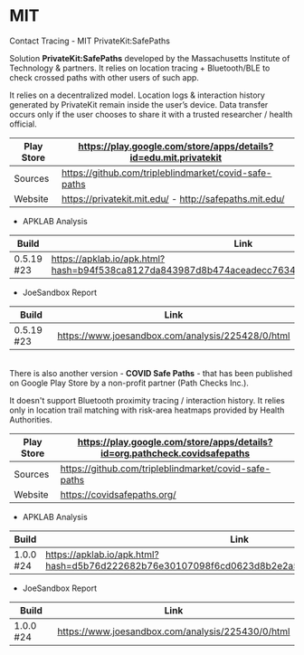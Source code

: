 # MIT
Contact Tracing - MIT PrivateKit:SafePaths

Solution **PrivateKit:SafePaths** developed by the Massachusetts Institute of Technology & partners. It relies on location tracing + Bluetooth/BLE to check crossed paths with other users of such app. 

It relies on a decentralized model. Location logs & interaction history generated by PrivateKit remain inside the user’s device. Data transfer occurs only if the user chooses to share it with a trusted researcher / health official.

Play Store | https://play.google.com/store/apps/details?id=edu.mit.privatekit
-----------|-----------------------------------------------------------------
Sources | https://github.com/tripleblindmarket/covid-safe-paths
Website | https://privatekit.mit.edu/ - http://safepaths.mit.edu/

- APKLAB Analysis

Build | Link
------|-----
0.5.19 #23 | https://apklab.io/apk.html?hash=b94f538ca8127da843987d8b474aceadecc7634706643bdd058b6b6ee87afc00

- JoeSandbox Report

Build | Link
------|-----
0.5.19 #23 | https://www.joesandbox.com/analysis/225428/0/html

\
There is also another version - **COVID Safe Paths** - that has been published on Google Play Store by a non-profit partner (Path Checks Inc.). 

It doesn't support Bluetooth proximity tracing / interaction history. It relies only in location trail matching with risk-area heatmaps provided by Health Authorities.

Play Store | https://play.google.com/store/apps/details?id=org.pathcheck.covidsafepaths
-----------|---------------------------------------------------------------------------
Sources | https://github.com/tripleblindmarket/covid-safe-paths
Website | https://covidsafepaths.org/

- APKLAB Analysis

Build | Link
------|-----
1.0.0 #24 | https://apklab.io/apk.html?hash=d5b76d222682b76e30107098f6cd0623d8b2e2a59858849dc89fdf1315946119

- JoeSandbox Report

Build | Link
------|-----
1.0.0 #24 | https://www.joesandbox.com/analysis/225430/0/html
